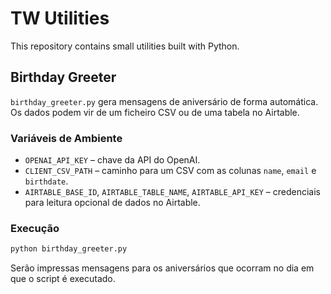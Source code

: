# TW Utilities

This repository contains small utilities built with Python.

## Birthday Greeter

`birthday_greeter.py` gera mensagens de aniversário de forma automática. Os dados podem vir de um ficheiro CSV ou de uma tabela no Airtable.

### Variáveis de Ambiente

- `OPENAI_API_KEY` &ndash; chave da API do OpenAI.
- `CLIENT_CSV_PATH` &ndash; caminho para um CSV com as colunas `name`, `email` e `birthdate`.
- `AIRTABLE_BASE_ID`, `AIRTABLE_TABLE_NAME`, `AIRTABLE_API_KEY` &ndash; credenciais para leitura opcional de dados no Airtable.

### Execução

```bash
python birthday_greeter.py
```

Serão impressas mensagens para os aniversários que ocorram no dia em que o script é executado.
